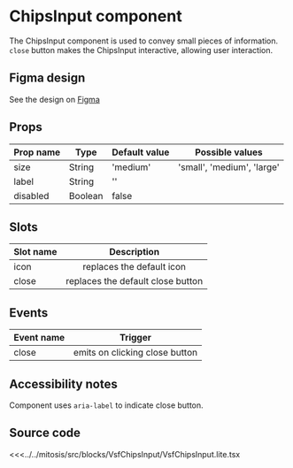 # ChipsInput component

The ChipsInput component is used to convey small pieces of information. `close` button makes the ChipsInput interactive, allowing user interaction.

<PlaygroundWrapper component="ChipsInput"/>

## Figma design

See the design on [Figma]()

## Props

| Prop name   | Type    | Default value | Possible values                        |
| ----------- | ------- | ------------- | -------------------------------------- |
| size        | String  | 'medium'      | 'small', 'medium', 'large'             |
| label       | String  | ''            |                    |
| disabled    | Boolean | false         |                    |

## Slots

| Slot name |            Description            |
| --------- | :-------------------------------: |
| icon      |     replaces the default icon     |
| close     | replaces the default close button |

## Events

| Event name |            Trigger             |
| ---------- | :----------------------------: |
| close      | emits on clicking close button |

## Accessibility notes

Component uses `aria-label` to indicate close button.

## Source code

<<<../../mitosis/src/blocks/VsfChipsInput/VsfChipsInput.lite.tsx
